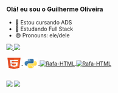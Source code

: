### Olá! eu sou o Guilherme Oliveira


- 🔭 Estou cursando ADS
- 🌱 Estudando Full Stack
- 😄 Pronouns: ele/dele
<div>
<a href="https://beacons.ai/guizik4o">
 <img height="163em" src="https://github-readme-stats.vercel.app/api?username=guizik4o&show_icons=true&theme=synthwave&include_all_commits=true&count_private=true"/>
 <img height="163em" src="https://github-readme-stats.vercel.app/api/top-langs/?username=guizik4o&layout=compact&langs_count=16&theme=synthwave" /> 
</div> 
<div style="display: inline_block"><br>
  <img align="center" alt="Gui-HTML" height="30" width="40" src="https://raw.githubusercontent.com/devicons/devicon/master/icons/html5/html5-original.svg">
  <img align="center" alt="Gui-Python" height="30" width="40" src="https://raw.githubusercontent.com/devicons/devicon/master/icons/python/python-original.svg">
  <img align="center" alt="Rafa-HTML" height="30" width="45" src="https://cdn-icons-png.flaticon.com/128/919/919854.png">
  <img align="center" alt="Rafa-HTML" height="30" width="29" src="https://image.shutterstock.com/image-vector/c-language-logo-simple-colours-260nw-2113921046.jpg"> 
</div>

##
 
 <div>
 <a href="mailto:guilhermezexal@gamil.com"><img src="https://img.shields.io/badge/-Gmail-%23333?style=for-the-badge&logo=gmail&logoColor=white" target="_blank"></a>
 <a href="https://www.linkedin.com/in/guilherme-oliveira-almeida-194790233" target"_blank"><img src="https://img.shields.io/badge/-LinkedIn-%230077B5?style=for-the-badge&logo=linkedin&logoColor=white" target="_blank"></a>
</div>
